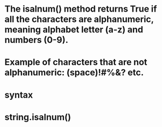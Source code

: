 
# The isalnum() method returns True if all the characters are alphanumeric, meaning alphabet letter (a-z) and numbers (0-9).
# Example of characters that are not alphanumeric: (space)!#%&? etc.

# syntax
# string.isalnum()
